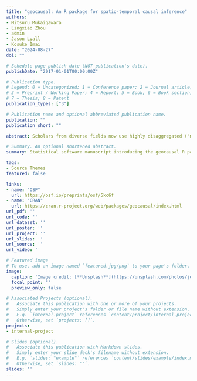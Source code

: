 ```yaml
---
title: "geocausal: An R package for spatio-temporal causal inference"
authors:
- Mitsuru Mukaigawara
- Lingxiao Zhou
- admin
- Jason Lyall
- Kosuke Imai
date: "2024-08-27"
doi: ""

# Schedule page publish date (NOT publication's date).
publishDate: "2017-01-01T00:00:00Z"

# Publication type.
# Legend: 0 = Uncategorized; 1 = Conference paper; 2 = Journal article;
# 3 = Preprint / Working Paper; 4 = Report; 5 = Book; 6 = Book section;
# 7 = Thesis; 8 = Patent
publication_types: ["3"]

# Publication name and optional abbreviated publication name.
publication: ""
publication_short: ""

abstract: Scholars from diverse fields now use highly disaggregated ("microlevel") data with fine-grained spatial (e.g., locations of villages and individuals) and temproal (days, hours, or even seconds) dimensions to test their theories. Despite the proliferation of these data, however, statistical methods for causal inference with spatio-temporal data remain under-developed. We introduce an R package, geocausal, that enables researchers to implement causal inference methods for highly disaggregated spatio-temporal data. The geocausal package implements two necessary steps for spatio-temporal causal inference: (1) preparing the data and (2) estimating causal effects. The geocausal package allows users to effectively use fine-grained spatio-temporal data, test counterfactual scenarios that have spatial and temporal dimensions, and visualize each step efficiently. We illustrate the capabilities of the geocausal package by analyzing the US airstrikes and insurgent attacks in Iraq over various spatial and temporal windows.

# Summary. An optional shortened abstract.
summary: Statistical software manuscript introducing the geocausal R package for spatio-temporal causal inference.

tags:
- Source Themes
featured: false

links:
- name: "OSF"
  url: https://osf.io/preprints/osf/5kc6f
- name: "CRAN"
  url: https://cran.r-project.org/web/packages/geocausal/index.html
url_pdf: ''
url_code: ''
url_dataset: ''
url_poster: ''
url_project: ''
url_slides: ''
url_source: ''
url_video: ''

# Featured image
# To use, add an image named `featured.jpg/png` to your page's folder. 
image:
  caption: 'Image credit: [**Unsplash**](https://unsplash.com/photos/jdD8gXaTZsc)'
  focal_point: ""
  preview_only: false

# Associated Projects (optional).
#   Associate this publication with one or more of your projects.
#   Simply enter your project's folder or file name without extension.
#   E.g. `internal-project` references `content/project/internal-project/index.md`.
#   Otherwise, set `projects: []`.
projects:
- internal-project

# Slides (optional).
#   Associate this publication with Markdown slides.
#   Simply enter your slide deck's filename without extension.
#   E.g. `slides: "example"` references `content/slides/example/index.md`.
#   Otherwise, set `slides: ""`.
slides: ''
---
```


